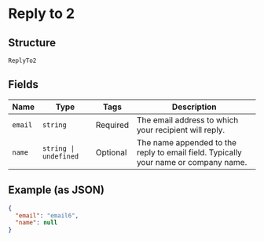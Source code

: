 
# Reply to 2

## Structure

`ReplyTo2`

## Fields

| Name | Type | Tags | Description |
|  --- | --- | --- | --- |
| `email` | `string` | Required | The email address to which your recipient will reply. |
| `name` | `string \| undefined` | Optional | The name appended to the reply to email field. Typically your name or company name. |

## Example (as JSON)

```json
{
  "email": "email6",
  "name": null
}
```

